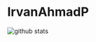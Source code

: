 # IrvanAhmadP
![github stats](https://github-readme-stats.vercel.app/api?username=gungunfebrianza&show_icons=true)
